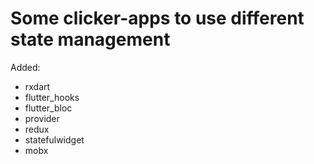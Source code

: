 # Some clicker-apps to use different state management

Added:
 - rxdart
 - flutter_hooks
 - flutter_bloc
 - provider
 - redux
 - statefulwidget
 - mobx
